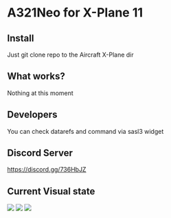 # A321Neo for X-Plane 11

## Install

Just git clone repo to the Aircraft X-Plane dir



## What works?

Nothing at this moment


## Developers

You can check datarefs and command via sasl3 widget


## Discord Server
https://discord.gg/736HbJZ


## Current Visual state
![](https://media.discordapp.net/attachments/680434324163657931/687688057469796457/A321_-_2020-03-12_23.44.08.png)
![](https://media.discordapp.net/attachments/680434324163657931/687688057117212683/A321_-_2020-03-12_23.43.19.png)
![](https://media.discordapp.net/attachments/680434324163657931/687688058640007222/A321_-_2020-03-12_23.43.01.png)
